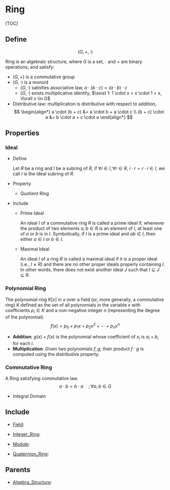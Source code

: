# Ring

[TOC]

## Define

$$
(G, +, \cdot)
$$

Ring is an algebraic structure, where $G$ is a set, $\cdot$ and $+$ are binary operations, and satisfy:  

- $(G, +)$ is a commutative group
- $(G, \cdot)$ is a monoid
  - $(G, \cdot)$ satisfies associative law, $a \cdot (b \cdot c) = (a \cdot b) \cdot c$
  - $(G, \cdot)$ exists multiplicative identity, $\exist 1: 1 \cdot x = x \cdot 1 = x, \forall x \in G$
- Distributive law: multiplication is distributive with respect to addition,
  $$
  \begin{align*}
    a \cdot (b + c) &= a \cdot b + a \cdot c  \\
    (b + c) \cdot a &= b \cdot a + c \cdot a
  \end{align*}
  $$

## Properties

### Ideal

- Define

  Let $R$ be a ring and $I$ be a subring of $R$, if $\forall i \in I, \forall r \in R$, $i\cdot r = r \cdot i \in I$,  we call $I$ is the ideal subring of $R$.

- Property
  - Quotient Ring

- Include

  - Prime Ideal

    An ideal $I$ of a commutative ring $R$ is called a prime ideal if, whenever the product of two elements $a, b \in R$ is an element of $I$, at least one of $a$ or $b$ is in $I$. Symbolically, if $I$ is a prime ideal and $ab \in I$, then either $a \in I$ or $b \in I$.

  - Maximal Ideal

    An ideal $I$ of a ring $R$ is called a maximal ideal if it is a proper ideal (i.e., $I \neq R$) and there are no other proper ideals properly containing $I$. In other words, there does not exist another ideal $J$ such that $I \subsetneq J \subsetneq R$.

### Polynomial Ring

The polynomial ring $K[x]$ in $x$ over a field (or, more generally, a commutative ring) $K$ defined as the set of all polynomials in the variable $x$ with coefficients $p_i \in K$ and a non-negative integer $n$ (representing the degree of the polynomial). 
$$
f(x) = p_{0}+p_{1}x+p_{2}x^{2}+\cdots +p_{n}x^{n}
$$

- **Addition**: $g(x) + f(x)$ is the polynomial whose coefficient of $x_i$ is $a_i + b_i$ for each $i$.
- **Multiplication**: Given two polynomials $f, g$, their product $f \cdot g$ is computed using the distributive property.

  
### Commutative Ring

A Ring satisfying commutative law.
$$
a \cdot b = b \cdot a \quad; \forall a, b \in G
$$

- Integral Domain

## Include

- [Field](./Field.md): 

- [Integer_Ring](./Integer_Ring.md): 

- [Module](./Module.md): 

- [Quaternion_Ring](./Quaternion_Ring.md): 

## Parents

- [Algebra_Structure](./Algebra_Structure.md): 

